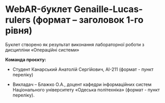 # WebAR-буклет Genaille-Lucas-rulers (формат – заголовок 1-го рівня)

Буклет створено як результат виконання лабораторної роботи з дисципліни «Операційні системи»

**Команда проєкту:**

+ Студент Канарський Анатолій Сергійович, АІ-211 (формат - пункт переліку)

+ Викладач – Блажко О.А., доцент кафедри інформаційних систем Національного університету «Одеська політехніка» (формат - пункт переліку).

